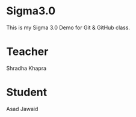 # Sigma3.0
This is my Sigma 3.0 Demo for Git & GitHub class.
# Teacher
Shradha Khapra

# Student
Asad Jawaid